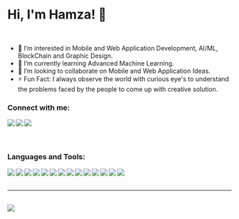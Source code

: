# Hi, I'm Hamza! 👋

<br>

- 👀 I’m interested in Mobile and Web Application Development, AI/ML, BlockChain and Graphic Design.
- 🌱 I’m currently learning Advanced Machine Learning.
- 💞️ I’m looking to collaborate on Mobile and Web Application Ideas.
- ⚡ Fun Fact: I always observe the world with curious eye's to understand the problems faced by the people to come up with creative solution.

### Connect with me:
<img align="left" src="https://img.icons8.com/color/48/000000/linkedin.png">
<img align="left" src="https://img.icons8.com/color/48/000000/behance.png">
<img align="left" src="https://img.icons8.com/fluency/48/000000/gmail-new.png">


<br>
<br>
<br>

### Languages and Tools:
<img align="left" src="https://img.icons8.com/color/48/000000/flutter.png">
<img align="left" src="https://img.icons8.com/color/48/000000/html-5--v1.png">
<img align="left" src="https://img.icons8.com/color/48/000000/css3.png">
<img align="left" src="https://img.icons8.com/color/48/000000/javascript--v1.png">
<img align="left" src="https://img.icons8.com/color/48/000000/react-native.png">
<img align="left" src="https://img.icons8.com/color/48/000000/c-plus-plus-logo.png">
<img align="left" src="https://img.icons8.com/fluency/48/000000/python.png">
<img align="left" src="https://img.icons8.com/color/48/000000/java-coffee-cup-logo--v1.png">
<img align="left" src="https://img.icons8.com/color/48/000000/figma--v1.png">
<img align="left" src="https://img.icons8.com/color/48/000000/adobe-photoshop--v1.png">
<img align="left" src="https://img.icons8.com/color/48/000000/adobe-illustrator--v1.png">
<img align="left" src="https://img.icons8.com/color/48/000000/firebase.png">
<img align="left" src="https://img.icons8.com/fluency/48/000000/mysql-logo.png">
<img align="left" src="https://img.icons8.com/color/48/000000/mongodb.png">
<br>
<br>

<hr>
<br/>
<img src="https://github-readme-stats.vercel.app/api?username=HamzaKhan07&show_icons=true&hide_border=true&theme=cobalt">


[linkedIn]: #
[behance]: behance.net/hamzakhan48208
[gmail]: mailto:hamzakhan48208




[mail]: hamzakhan48208@gmail.com
[behance]: behance.net/hamzakhan48208
[instagram]: instagram.com/hamzakhan48208

<!---
HamzaKhan07/HamzaKhan07 is a ✨ special ✨ repository because its `README.md` (this file) appears on your GitHub profile.
You can click the Preview link to take a look at your changes.
--->
